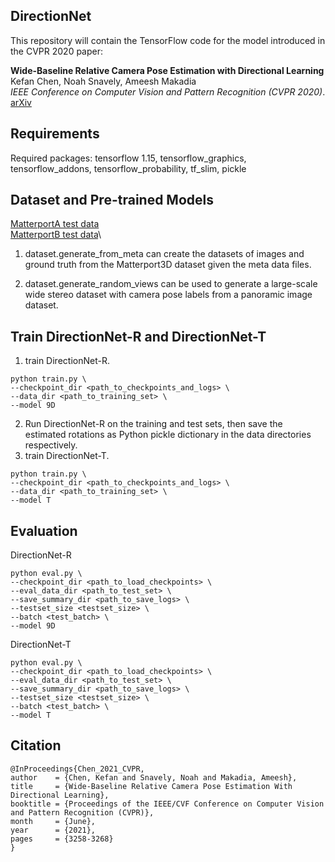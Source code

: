 ## DirectionNet

This repository will contain the TensorFlow code for the model introduced in the CVPR 2020 paper:

**Wide-Baseline Relative Camera Pose Estimation with Directional Learning** \
Kefan Chen, Noah Snavely, Ameesh Makadia \
*IEEE Conference on Computer Vision and Pattern Recognition (CVPR 2020)*. \
[arXiv](https://arxiv.org/abs/2106.03336)

## Requirements

Required packages: tensorflow 1.15, tensorflow_graphics, tensorflow_addons, tensorflow_probability, tf_slim, pickle

## Dataset and Pre-trained Models

[MatterportA test data](https://drive.google.com/file/d/1be75Ys8vi1o7eeS_Rf0SuJxlTkDJNisZ/view?usp=sharing)\
[MatterportB test data](https://drive.google.com/file/d/1PcyD_8TZOOKh6G8B8eUHQrOUEOMrMx_F/view?usp=sharing)\
<!-- [MatterportA Checkpoints](https://drive.google.com/file/d/1ATA1-FwWb_sKAV4uWcpj7ZrMu59ZhG3_/view?usp=sharing)\
[MatterportB Checkpoints](https://drive.google.com/file/d/14OUSXnay8VD5rARxXwwLX11z-ScibXN8/view?usp=sharing) -->

1. dataset.generate_from_meta can create the datasets of images and ground truth from the Matterport3D dataset given the meta data files.

2. dataset.generate_random_views can be used to generate a large-scale wide stereo dataset with camera pose labels from a panoramic image dataset.

## Train DirectionNet-R and DirectionNet-T

1. train DirectionNet-R.
```
python train.py \
--checkpoint_dir <path_to_checkpoints_and_logs> \
--data_dir <path_to_training_set> \
--model 9D
```
2. Run DirectionNet-R on the training and test sets, then save the estimated rotations as Python pickle dictionary in the data directories respectively.
3. train DirectionNet-T.
```
python train.py \
--checkpoint_dir <path_to_checkpoints_and_logs> \
--data_dir <path_to_training_set> \
--model T
```

## Evaluation
DirectionNet-R
```
python eval.py \
--checkpoint_dir <path_to_load_checkpoints> \
--eval_data_dir <path_to_test_set> \
--save_summary_dir <path_to_save_logs> \
--testset_size <testset_size> \
--batch <test_batch> \
--model 9D
```

DirectionNet-T
```
python eval.py \
--checkpoint_dir <path_to_load_checkpoints> \
--eval_data_dir <path_to_test_set> \
--save_summary_dir <path_to_save_logs> \
--testset_size <testset_size> \
--batch <test_batch> \
--model T
```

## Citation
```
@InProceedings{Chen_2021_CVPR,
author    = {Chen, Kefan and Snavely, Noah and Makadia, Ameesh},
title     = {Wide-Baseline Relative Camera Pose Estimation With Directional Learning},
booktitle = {Proceedings of the IEEE/CVF Conference on Computer Vision and Pattern Recognition (CVPR)},
month     = {June},
year      = {2021},
pages     = {3258-3268}
}
```
